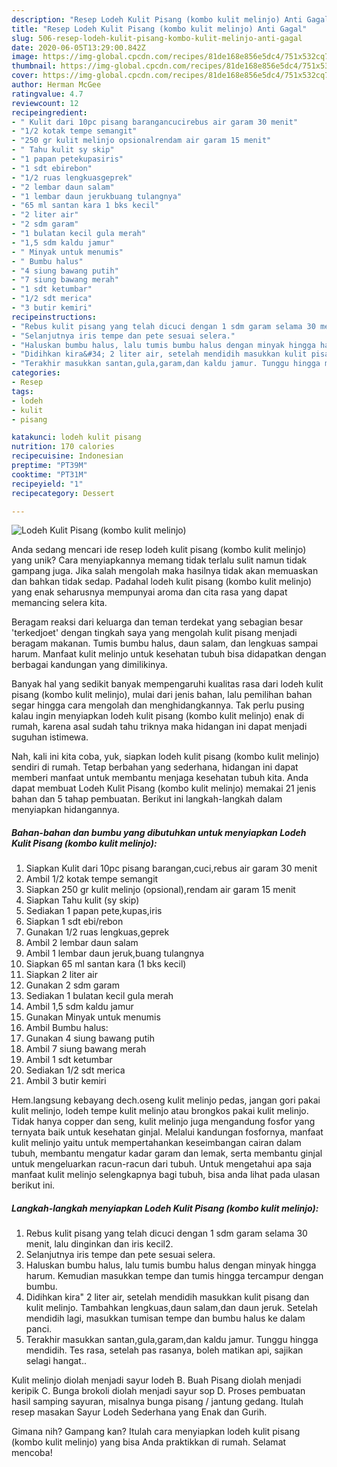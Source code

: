```yaml
---
description: "Resep Lodeh Kulit Pisang (kombo kulit melinjo) Anti Gagal"
title: "Resep Lodeh Kulit Pisang (kombo kulit melinjo) Anti Gagal"
slug: 506-resep-lodeh-kulit-pisang-kombo-kulit-melinjo-anti-gagal
date: 2020-06-05T13:29:00.842Z
image: https://img-global.cpcdn.com/recipes/81de168e856e5dc4/751x532cq70/lodeh-kulit-pisang-kombo-kulit-melinjo-foto-resep-utama.jpg
thumbnail: https://img-global.cpcdn.com/recipes/81de168e856e5dc4/751x532cq70/lodeh-kulit-pisang-kombo-kulit-melinjo-foto-resep-utama.jpg
cover: https://img-global.cpcdn.com/recipes/81de168e856e5dc4/751x532cq70/lodeh-kulit-pisang-kombo-kulit-melinjo-foto-resep-utama.jpg
author: Herman McGee
ratingvalue: 4.7
reviewcount: 12
recipeingredient:
- " Kulit dari 10pc pisang barangancucirebus air garam 30 menit"
- "1/2 kotak tempe semangit"
- "250 gr kulit melinjo opsionalrendam air garam 15 menit"
- " Tahu kulit sy skip"
- "1 papan petekupasiris"
- "1 sdt ebirebon"
- "1/2 ruas lengkuasgeprek"
- "2 lembar daun salam"
- "1 lembar daun jerukbuang tulangnya"
- "65 ml santan kara 1 bks kecil"
- "2 liter air"
- "2 sdm garam"
- "1 bulatan kecil gula merah"
- "1,5 sdm kaldu jamur"
- " Minyak untuk menumis"
- " Bumbu halus"
- "4 siung bawang putih"
- "7 siung bawang merah"
- "1 sdt ketumbar"
- "1/2 sdt merica"
- "3 butir kemiri"
recipeinstructions:
- "Rebus kulit pisang yang telah dicuci dengan 1 sdm garam selama 30 menit, lalu dinginkan dan iris kecil2."
- "Selanjutnya iris tempe dan pete sesuai selera."
- "Haluskan bumbu halus, lalu tumis bumbu halus dengan minyak hingga harum. Kemudian masukkan tempe dan tumis hingga tercampur dengan bumbu."
- "Didihkan kira&#34; 2 liter air, setelah mendidih masukkan kulit pisang dan kulit melinjo. Tambahkan lengkuas,daun salam,dan daun jeruk. Setelah mendidih lagi, masukkan tumisan tempe dan bumbu halus ke dalam panci."
- "Terakhir masukkan santan,gula,garam,dan kaldu jamur. Tunggu hingga mendidih. Tes rasa, setelah pas rasanya, boleh matikan api, sajikan selagi hangat.."
categories:
- Resep
tags:
- lodeh
- kulit
- pisang

katakunci: lodeh kulit pisang 
nutrition: 170 calories
recipecuisine: Indonesian
preptime: "PT39M"
cooktime: "PT31M"
recipeyield: "1"
recipecategory: Dessert

---
```



![Lodeh Kulit Pisang (kombo kulit melinjo)](https://img-global.cpcdn.com/recipes/81de168e856e5dc4/751x532cq70/lodeh-kulit-pisang-kombo-kulit-melinjo-foto-resep-utama.jpg)

Anda sedang mencari ide resep lodeh kulit pisang (kombo kulit melinjo) yang unik? Cara menyiapkannya memang tidak terlalu sulit namun tidak gampang juga. Jika salah mengolah maka hasilnya tidak akan memuaskan dan bahkan tidak sedap. Padahal lodeh kulit pisang (kombo kulit melinjo) yang enak seharusnya mempunyai aroma dan cita rasa yang dapat memancing selera kita.

Beragam reaksi dari keluarga dan teman terdekat yang sebagian besar &#39;terkedjoet&#39; dengan tingkah saya yang mengolah kulit pisang menjadi beragam makanan. Tumis bumbu halus, daun salam, dan lengkuas sampai harum. Manfaat kulit melinjo untuk kesehatan tubuh bisa didapatkan dengan berbagai kandungan yang dimilikinya.

Banyak hal yang sedikit banyak mempengaruhi kualitas rasa dari lodeh kulit pisang (kombo kulit melinjo), mulai dari jenis bahan, lalu pemilihan bahan segar hingga cara mengolah dan menghidangkannya. Tak perlu pusing kalau ingin menyiapkan lodeh kulit pisang (kombo kulit melinjo) enak di rumah, karena asal sudah tahu triknya maka hidangan ini dapat menjadi suguhan istimewa.


Nah, kali ini kita coba, yuk, siapkan lodeh kulit pisang (kombo kulit melinjo) sendiri di rumah. Tetap berbahan yang sederhana, hidangan ini dapat memberi manfaat untuk membantu menjaga kesehatan tubuh kita. Anda dapat membuat Lodeh Kulit Pisang (kombo kulit melinjo) memakai 21 jenis bahan dan 5 tahap pembuatan. Berikut ini langkah-langkah dalam menyiapkan hidangannya.

<!--inarticleads1-->

##### Bahan-bahan dan bumbu yang dibutuhkan untuk menyiapkan Lodeh Kulit Pisang (kombo kulit melinjo):

1. Siapkan  Kulit dari 10pc pisang barangan,cuci,rebus air garam 30 menit
1. Ambil 1/2 kotak tempe semangit
1. Siapkan 250 gr kulit melinjo (opsional),rendam air garam 15 menit
1. Siapkan  Tahu kulit (sy skip)
1. Sediakan 1 papan pete,kupas,iris
1. Siapkan 1 sdt ebi/rebon
1. Gunakan 1/2 ruas lengkuas,geprek
1. Ambil 2 lembar daun salam
1. Ambil 1 lembar daun jeruk,buang tulangnya
1. Siapkan 65 ml santan kara (1 bks kecil)
1. Siapkan 2 liter air
1. Gunakan 2 sdm garam
1. Sediakan 1 bulatan kecil gula merah
1. Ambil 1,5 sdm kaldu jamur
1. Gunakan  Minyak untuk menumis
1. Ambil  Bumbu halus:
1. Gunakan 4 siung bawang putih
1. Ambil 7 siung bawang merah
1. Ambil 1 sdt ketumbar
1. Sediakan 1/2 sdt merica
1. Ambil 3 butir kemiri


Hem.langsung kebayang dech.oseng kulit melinjo pedas, jangan gori pakai kulit melinjo, lodeh tempe kulit melinjo atau brongkos pakai kulit melinjo. Tidak hanya copper dan seng, kulit melinjo juga mengandung fosfor yang ternyata baik untuk kesehatan ginjal. Melalui kandungan fosfornya, manfaat kulit melinjo yaitu untuk mempertahankan keseimbangan cairan dalam tubuh, membantu mengatur kadar garam dan lemak, serta membantu ginjal untuk mengeluarkan racun-racun dari tubuh. Untuk mengetahui apa saja manfaat kulit melinjo selengkapnya bagi tubuh, bisa anda lihat pada ulasan berikut ini. 

<!--inarticleads2-->

##### Langkah-langkah menyiapkan Lodeh Kulit Pisang (kombo kulit melinjo):

1. Rebus kulit pisang yang telah dicuci dengan 1 sdm garam selama 30 menit, lalu dinginkan dan iris kecil2.
1. Selanjutnya iris tempe dan pete sesuai selera.
1. Haluskan bumbu halus, lalu tumis bumbu halus dengan minyak hingga harum. Kemudian masukkan tempe dan tumis hingga tercampur dengan bumbu.
1. Didihkan kira&#34; 2 liter air, setelah mendidih masukkan kulit pisang dan kulit melinjo. Tambahkan lengkuas,daun salam,dan daun jeruk. Setelah mendidih lagi, masukkan tumisan tempe dan bumbu halus ke dalam panci.
1. Terakhir masukkan santan,gula,garam,dan kaldu jamur. Tunggu hingga mendidih. Tes rasa, setelah pas rasanya, boleh matikan api, sajikan selagi hangat..


Kulit melinjo diolah menjadi sayur lodeh B. Buah Pisang diolah menjadi keripik C. Bunga brokoli diolah menjadi sayur sop D. Proses pembuatan hasil samping sayuran, misalnya bunga pisang / jantung gedang. Itulah resep masakan Sayur Lodeh Sederhana yang Enak dan Gurih. 

Gimana nih? Gampang kan? Itulah cara menyiapkan lodeh kulit pisang (kombo kulit melinjo) yang bisa Anda praktikkan di rumah. Selamat mencoba!

